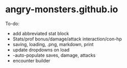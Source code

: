 # angry-monsters.github.io

To-do:
- add abbreviated stat block
- Stats/prof bonus/damage/attack interaction/con-hp
- saving, loading, .png, markdown, print
- update dropdowns on load
- -auto-populate saves, damage, attacks
- encounter builder
